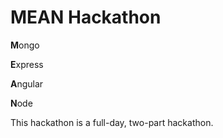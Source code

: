 # MEAN Hackathon

**M**ongo

**E**xpress

**A**ngular

**N**ode

This hackathon is a full-day, two-part hackathon.

